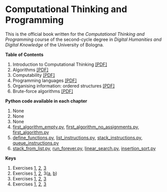 # Computational Thinking and Programming

This is the official book written for the *Computational Thinking and Programming* course of the second-cycle degree in *Digital Humanities and Digital Knowledge* of the University of Bologna.

**Table of Contents**
1. Introduction to Computational Thinking [[PDF]](book/01.pdf)
2. Algorithms [[PDF]](book/02.pdf)
3. Computability [[PDF]](book/03.pdf)
4. Programming languages [[PDF]](book/04.pdf)
5. Organising information: ordered structures [[PDF]](book/05.pdf)
6. Brute-force algorithms [[PDF]](book/06.pdf)

**Python code available in each chapter**
1. None
2. None
3. None
4. [first_algorithm_empty.py](python/first_algorithm_empty.py), [first_algorithm_no_assignments.py](python/first_algorithm_no_assignments.py), [first_algorithm.py](python/first_algorithm.py)
5. [define_functions.py](python/define_functions.py), [list_instructions.py](python/list_instructions.py), [stack_instructions.py](python/stack_instructions.py), [queue_instructions.py](python/queue_instructions.py)
6. [stack_from_list.py](python/stack_from_list.py), [run_forever.py](python/run_forever.py), [linear_search.py](python/linear_search.py), [insertion_sort.py](python/insertion_sort.py)

**Keys**
1. Exercises [1](keys/01/exercise-1.md), [2](keys/01/exercise-2.md), [3](keys/01/exercise-3.md)
2. Exercises [1](keys/02/exercise-1.md), [2](keys/02/exercise-2.png), 3([a](keys/02/exercise-3-def1.png), [b](keys/02/exercise-3-def2.png))
3. Exercises [1](keys/03/exercise-1.yaml), [2](keys/03/exercise-2.yaml), [3](keys/03/exercise-3.yaml)
4. Exercises [1](keys/04/exercise-1.md), [2](keys/04/exercise-2.md), [3](keys/04/exercise-3.py)